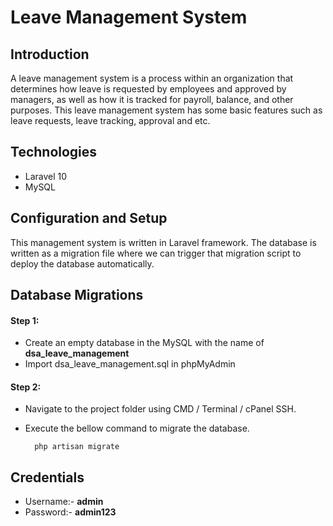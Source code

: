 # Leave Management System


## Introduction

A leave management system is a process within an organization that determines how leave is requested by employees and approved by managers, as well as how it is tracked for payroll, balance, and other purposes.
This leave management system has some basic features such as leave requests, leave tracking, approval and etc.

## Technologies
- Laravel 10
- MySQL


## Configuration and Setup

This management system is written in Laravel framework. The database is written as a migration file where we can trigger that migration script to deploy the database automatically.

## Database Migrations

#### Step 1:
- Create an empty database in the MySQL with the name of **dsa_leave_management**
- Import dsa_leave_management.sql in phpMyAdmin

#### Step 2:

- Navigate to the project folder using CMD / Terminal / cPanel SSH.


- Execute the bellow command to migrate the database.

  ```
    php artisan migrate
  ```


## Credentials
- Username:- **admin**
- Password:- **admin123**
